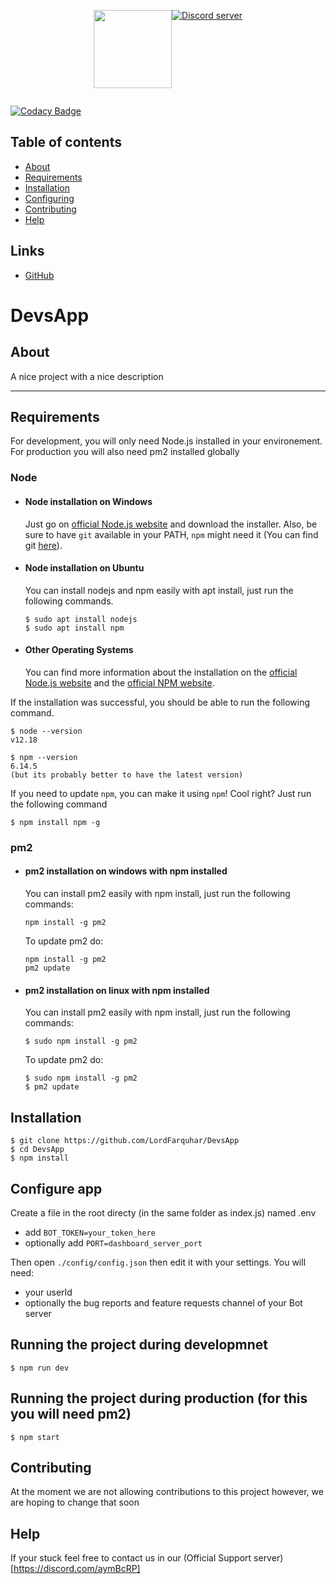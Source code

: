 <div style="display: flex;justify-content: center;">
  <br />
  <p>
    <img src="https://github.com/LordFarquhar/DevsApp/blob/master/res/devsbot500x500.png?raw=true" width="125" height="125"/>
  </p>
  <br />
  <p>
    <a href="https://discord.io/joinDevs"><img src="https://discord.com/api/guilds/711189052371501107/widget.png?style=banner3" alt="Discord server" /></a>
  </p>
</div>

[![Codacy Badge](https://app.codacy.com/project/badge/Grade/313bb7e106b84a9aad93d464808903fb)](https://www.codacy.com?utm_source=github.com&amp;utm_medium=referral&amp;utm_content=LordFarquhar/DevsApp&amp;utm_campaign=Badge_Grade)

## Table of contents

- [About](#about)
- [Requirements](#requirements)
- [Installation](#installation)
- [Configuring](#configure-app)
- [Contributing](#contributing)
- [Help](#help)

## Links

- [GitHub](https://github.com/LordFarquhar/DevsApp/)

# DevsApp

## About

A nice project with a nice description

---
## Requirements

For development, you will only need Node.js installed in your environement.
For production you will also need pm2 installed globally

### Node
- #### Node installation on Windows

  Just go on [official Node.js website](https://nodejs.org/) and download the installer.
Also, be sure to have `git` available in your PATH, `npm` might need it (You can find git [here](https://git-scm.com/)).

- #### Node installation on Ubuntu

  You can install nodejs and npm easily with apt install, just run the following commands.

      $ sudo apt install nodejs
      $ sudo apt install npm

- #### Other Operating Systems
  You can find more information about the installation on the [official Node.js website](https://nodejs.org/) and the [official NPM website](https://npmjs.org/).

If the installation was successful, you should be able to run the following command.

    $ node --version
    v12.18
    
    $ npm --version
    6.14.5
    (but its probably better to have the latest version)

If you need to update `npm`, you can make it using `npm`! Cool right? Just run the following command

    $ npm install npm -g

### pm2
- #### pm2 installation on windows with npm installed

  You can install pm2 easily with npm install, just run the following commands:

      npm install -g pm2
      
  To update pm2 do:
  
      npm install -g pm2
      pm2 update

- #### pm2 installation on linux with npm installed

  You can install pm2 easily with npm install, just run the following commands:
    
      $ sudo npm install -g pm2
      
  To update pm2 do:
  
      $ sudo npm install -g pm2
      $ pm2 update

## Installation

    $ git clone https://github.com/LordFarquhar/DevsApp
    $ cd DevsApp
    $ npm install

## Configure app

Create a file in the root directy (in the same folder as index.js) named .env
 - add `BOT_TOKEN=your_token_here`
 - optionally add `PORT=dashboard_server_port`

Then open `./config/config.json` then edit it with your settings. You will need:

- your userId
- optionally the bug reports and feature requests channel of your Bot server

## Running the project during developmnet

    $ npm run dev

## Running the project during production (for this you will need pm2)

    $ npm start
 
## Contributing

At the moment we are not allowing contributions to this project however, we are hoping to change that soon

## Help

If your stuck feel free to contact us in our (Official Support server)[https://discord.com/aymBcRP]

